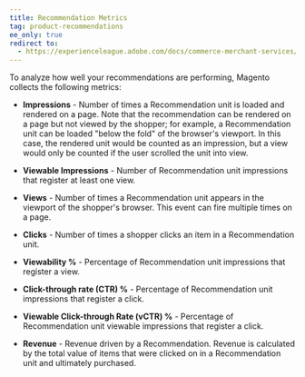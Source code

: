 ```yaml
---
title: Recommendation Metrics
tag: product-recommendations
ee_only: true
redirect to:
  - https://experienceleague.adobe.com/docs/commerce-merchant-services/product-recommendations/admin/workspace.html?lang=en#column-descriptions
---
```


To analyze how well your recommendations are performing, Magento collects the following metrics:

- **Impressions** - Number of times a Recommendation unit is loaded and rendered on a page. Note that the recommendation can be rendered on a page but not viewed by the shopper; for example, a Recommendation unit can be loaded "below the fold" of the browser's viewport. In this case, the rendered unit would be counted as an impression, but a view would only be counted if the user scrolled the unit into view.

- **Viewable Impressions** - Number of Recommendation unit impressions that register at least one view.

- **Views** - Number of times a Recommendation unit appears in the viewport of the shopper's browser. This event can fire multiple times on a page.

- **Clicks** - Number of times a shopper clicks an item in a Recommendation unit.

- **Viewability %** - Percentage of Recommendation unit impressions that register a view.

- **Click-through rate (CTR) %** - Percentage of Recommendation unit impressions that register a click.

- **Viewable Click-through Rate (vCTR) %** - Percentage of Recommendation unit viewable impressions that register a click.

- **Revenue** - Revenue driven by a Recommendation. Revenue is calculated by the total value of items that were clicked on in a Recommendation unit and ultimately purchased.
